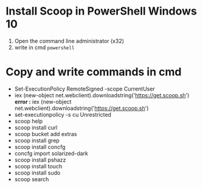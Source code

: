 # Install Scoop in PowerShell Windows 10
1. Open the command line administrator (x32)
2. write in cmd `powershell`

# Copy and write commands in cmd
* Set-ExecutionPolicy RemoteSigned -scope CurrentUser
* iex (new-object net.webclient).downloadstring('https://get.scoop.sh') **error :** iex (new-object net.webclient).downloadstring('https://get.scoop.sh')
* set-executionpolicy -s cu Unrestricted
* scoop help
* scoop install curl
* scoop bucket add extras
* scoop install grep
* scoop install concfg
* concfg import solarized-dark
* scoop install pshazz
* scoop install touch
* scoop install sudo
* scoop search
